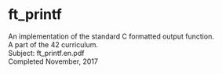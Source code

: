 # ft_printf
An implementation of the standard C formatted output function.  
A part of the 42 curriculum.  
Subject: ft_printf.en.pdf  
Completed November, 2017
